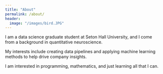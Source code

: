 ```yaml
---
title: "About"
permalink: /about/
header:
  image: "/images/bird.JPG"
---
```


I am a data science graduate student at Seton Hall University, and I come from a background in quantitative neuroscience.

My interests include creating data pipelines and applying machine learning methods to help drive company insights. 

I am interested in programming, mathematics, and just learning all that I can.

